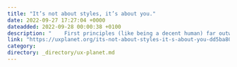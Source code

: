 ```yaml
---
title: "It’s not about styles, it’s about you."
date: 2022-09-27 17:27:04 +0000
dateadded: 2022-09-28 00:00:38 +0100
description: "    First principles (like being a decent human) far outweigh which design tool or method you use.  Continue reading on UX Planet »  "
link: "https://uxplanet.org/its-not-about-styles-it-s-about-you-dd5ba80e6d08?source=rss----819cc2aaeee0---4"
category:
directory: _directory/ux-planet.md
---
```

